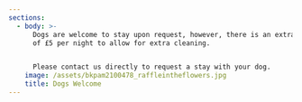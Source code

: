 ```yaml
---
sections:
  - body: >-
      Dogs are welcome to stay upon request, however, there is an extra charge
      of £5 per night to allow for extra cleaning.


      Please contact us directly to request a stay with your dog.
    image: /assets/bkpam2100478_raffleintheflowers.jpg
    title: Dogs Welcome
---
```

